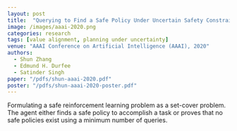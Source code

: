 ```yaml
---
layout: post
title:  "Querying to Find a Safe Policy Under Uncertain Safety Constraints in Markov Decision Processes"
image: /images/aaai-2020.png
categories: research
tags: [value alignment, planning under uncertainty]
venue: "AAAI Conference on Artificial Intelligence (AAAI), 2020"
authors:
  - Shun Zhang
  - Edmund H. Durfee
  - Satinder Singh
paper: "/pdfs/shun-aaai-2020.pdf"
poster: "/pdfs/shun-aaai-2020-poster.pdf"
---
```

Formulating a safe reinforcement learning problem as a set-cover problem. The agent either finds a safe policy to accomplish a task or proves that no safe policies exist using a minimum number of queries.

<!-- Also presented at the _Safety and Robustness in Decision-making Workshop_ at _NeurIPS_, 2019. -->
